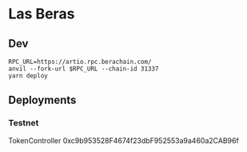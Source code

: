 # Las Beras

## Dev

```
RPC_URL=https://artio.rpc.berachain.com/
anvil --fork-url $RPC_URL --chain-id 31337
yarn deploy
```


## Deployments

### Testnet

TokenController   0xc9b953528F4674f23dbF952553a9a460a2CAB96f